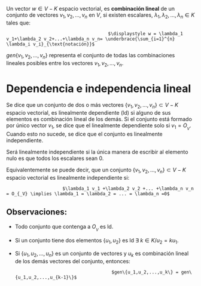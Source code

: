 Un vector $w \in V-K$ espacio vectorial, es **combinación lineal** de un conjunto de vectores $v_1, v_2,...,v_n$ en $V$, si existen escalares, $\lambda_1, \lambda_2, ...,\lambda_n \in K$ tales que:

                                          $\displaystyle w = \lambda_1 v_1+\lambda_2 v_2+...+\lambda_n v_n= \underbrace{\sum_{i=1}^{n} \lambda_i v_i}_{\text{notación}}$

$gen\{ v_1,v_2,...,v_n\}$ representa el conjunto de todas las combinaciones lineales posibles entre los vectores $v_1,v_2,...,v_n$.

# Dependencia e independencia lineal

Se dice que un conjunto de dos o más vectores $\{v_1,v_2,...,v_n\} \subset V-K$ espacio vectorial, es linealmente dependiente (ld) si alguno de sus elementos es combinación lineal de los demás. Si el conjunto está formado por único vector $v_1$, se dice que el linealmente dependiente solo si $v_1=O_{_V}$. Cuando esto no sucede, se dice que el conjunto es linealmente independiente.

Será linealmente independiente si la única manera de escribir al elemento nulo es que todos los escalares sean 0.

Equivalentemente se puede decir, que un conjunto $\{v_1,v_2,...,v_n\} \subset V-K$ espacio vectorial es linealmente independiente si:

                         $\lambda_1 v_1 +\lambda_2 v_2 +... +\lambda_n v_n = O_{_V} \implies \lambda_1 = \lambda_2 = ... = \lambda_n =0$ 

## Observaciones:

- Todo conjunto que contenga a $O_{_V}$  es ld.
- Si un conjunto tiene dos elementos $\{u_1,u_2\}$ es ld $\exists \  k \in K / u_2 = ku_1$.
- Si $\{u_1,u_2,...,u_n\}$ es un conjunto de vectores y $u_k$ es combinación lineal de los demás vectores del conjunto, entonces:

                                          $gen\{u_1,u_2,...,u_k\} = gen\{u_1,u_2,...,u_{k-1}\}$